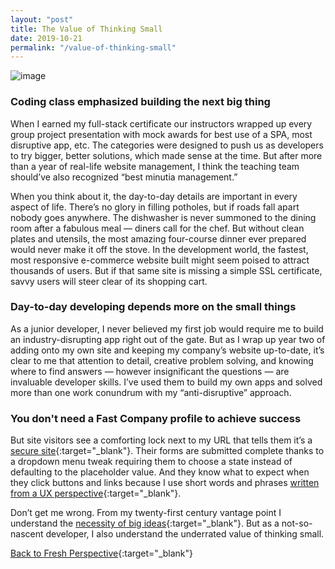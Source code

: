 ```yaml
---
layout: "post"
title: The Value of Thinking Small
date: 2019-10-21
permalink: "/value-of-thinking-small"
---
```


![image](https://www.samanthamccallfp18.com/assets/images/small_things_blog.jpg)

### Coding class emphasized building the next big thing

When I earned my full-stack certificate our instructors wrapped up every group project presentation with mock awards for best use of a SPA, most disruptive app, etc. The categories were designed to push us as developers to try bigger, better solutions, which made sense at the time. But after more than a year of real-life website management, I think the teaching team should’ve also recognized “best minutia management.”

When you think about it, the day-to-day details are important in every aspect of life. There’s no glory in filling potholes, but if roads fall apart nobody goes anywhere. The dishwasher is never summoned to the dining room after a fabulous meal &mdash; diners call for the chef. But without clean plates and utensils, the most amazing four-course dinner ever prepared would never make it off the stove. In the development world, the fastest, most responsive e-commerce website built might seem poised to attract thousands of users. But if that same site is missing a simple SSL certificate, savvy users will steer clear of its shopping cart.

### Day-to-day developing depends more on the small things

As a junior developer, I never believed my first job would require me to build an industry-disrupting app right out of the gate. But as I wrap up year two of adding onto my own site and keeping my company’s website up-to-date, it’s clear to me that attention to detail, creative problem solving, and knowing where to find answers — however insignificant the questions — are invaluable developer skills. I’ve used them to build my own apps and solved more than one work conundrum with my “anti-disruptive” approach.

### You don't need a Fast Company profile to achieve success

But site visitors see a comforting lock next to my URL that tells them it’s a [secure site](https://www.forbes.com/sites/forbestechcouncil/2018/05/18/why-an-ssl-certificate-is-important-for-your-company-website/#5dab86211dc3){:target="_blank"}. Their forms are submitted complete thanks to a dropdown menu tweak requiring them to choose a state instead of defaulting to the placeholder value. And they know what to expect when they click buttons and links because I use short words and phrases [written from a UX perspective](https://www.fastcompany.com/3026463/from-google-ventures-5-rules-for-writing-great-interface-copy){:target="_blank"}.

Don’t get me wrong. From my twenty-first century vantage point I understand the [necessity of big ideas](https://www.ted.com/speakers/greta_thunberg){:target="_blank"}. But as a not-so-nascent developer, I also understand the underrated value of thinking small.

[Back to Fresh Perspective](https://www.samanthamccallfp18.com){:target="_blank"}